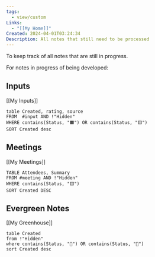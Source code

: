 ```yaml
---
tags:
  - view/custom
Links:
  - "[[My Home]]"
Created: 2024-04-01T03:24:34
Description: All notes that still need to be processed
---
```

To keep track of all notes that are still in progress.

For notes in progress of being developed:
## Inputs
[[My Inputs]]
```dataview
table Created, rating, source
FROM  #input AND !"Hidden"
WHERE contains(Status, "🟧") OR contains(Status, "🟨")
SORT Created desc
```
## Meetings
[[My Meetings]]
```dataview
TABLE Attendees, Summary
FROM #meeting AND !"Hidden"
WHERE contains(Status, "🟨")
SORT Created DESC
```
## Evergreen Notes
[[My Greenhouse]]
```dataview
table Created
from !"Hidden"
where contains(Status, "🌱") OR contains(Status, "🌿") 
sort Created desc
```